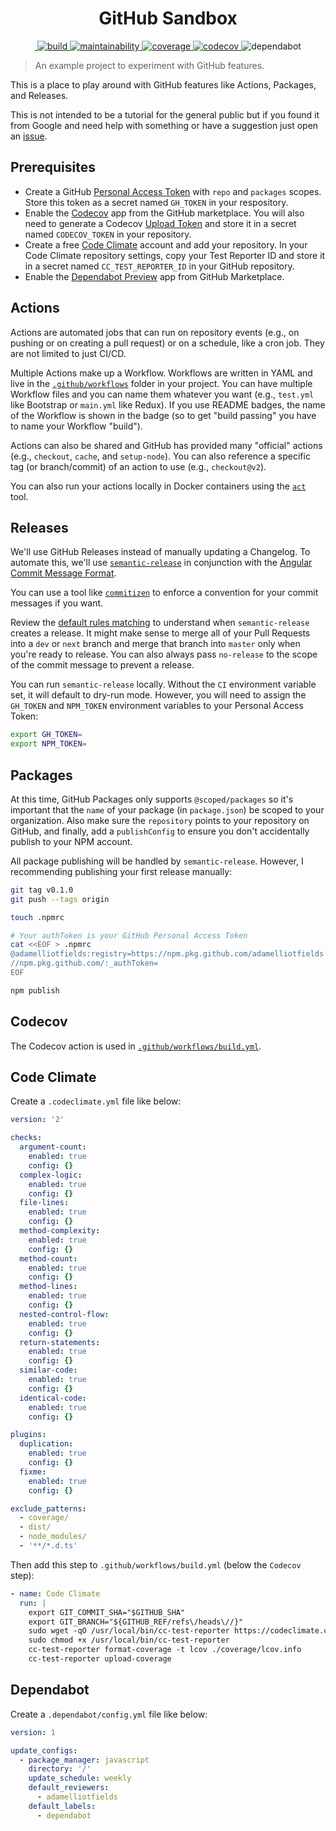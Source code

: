 <h1 align="center">
  GitHub Sandbox
</h1>

<p align="center">
  <a href="https://github.com/adamelliotfields/github-sandbox/releases" target="_blank" rel="noopener noreferrer">
    <img src="https://img.shields.io/github/v/release/adamelliotfields/github-sandbox?logo=github&color=brightgreen" alt="" />
  </a>
  <a href="https://github.com/adamelliotfields/github-sandbox/actions" target="_blank" rel="noopener noreferrer">
    <img src="https://img.shields.io/github/workflow/status/adamelliotfields/github-sandbox/build?logo=github" alt="build">
  </a>
  <a href="https://codeclimate.com/github/adamelliotfields/github-sandbox" target="_blank" rel="noopener noreferrer">
    <img src="https://badgen.net/codeclimate/maintainability/adamelliotfields/github-sandbox?icon=codeclimate&label=maintainability" alt="maintainability">
  </a>
  <a href="https://codeclimate.com/github/adamelliotfields/github-sandbox" target="_blank" rel="noopener noreferrer">
    <img src="https://badgen.net/codeclimate/coverage/adamelliotfields/github-sandbox?icon=codeclimate&label=coverage" alt="coverage">
  </a>
  <a href="https://codecov.io/gh/adamelliotfields/github-sandbox" target="_blank" rel="noopener noreferrer">
    <img src="https://badgen.net/codecov/c/github/adamelliotfields/github-sandbox?icon=codecov&label=codecov" alt="codecov" />
  </a>
  <img src="https://badgen.net/dependabot/adamelliotfields/github-sandbox?icon=dependabot&label=dependabot" alt="dependabot" />
</p>

> An example project to experiment with GitHub features.

This is a place to play around with GitHub features like Actions, Packages, and Releases.

This is not intended to be a tutorial for the general public but if you found it from Google and
need help with something or have a suggestion just open an [issue](https://github.com/adamelliotfields/github-sandbox/issues).

## Prerequisites

- Create a GitHub [Personal Access Token](https://github.com/settings/tokens) with `repo` and
  `packages` scopes. Store this token as a secret named `GH_TOKEN` in your respository.
- Enable the [Codecov](https://github.com/marketplace/codecov) app from the GitHub marketplace. You
  will also need to generate a Codecov [Upload Token](https://docs.codecov.io/docs/frequently-asked-questions#section-where-is-the-repository-upload-token-found)
  and store it in a secret named `CODECOV_TOKEN` in your repository.
- Create a free [Code Climate](https://codeclimate.com/quality/pricing) account and add your
  repository. In your Code Climate repository settings, copy your Test Reporter ID and store it in a
  secret named `CC_TEST_REPORTER_ID` in your GitHub repository.
- Enable the [Dependabot Preview](https://github.com/marketplace/dependabot-preview) app from GitHub
  Marketplace.

## Actions

Actions are automated jobs that can run on repository events (e.g., on pushing or on creating a pull
request) or on a schedule, like a cron job. They are not limited to just CI/CD.

Multiple Actions make up a Workflow. Workflows are written in YAML and live in the [`.github/workflows`](./.github/workflows)
folder in your project. You can have multiple Workflow files and you can name them whatever you want
(e.g., `test.yml` like Bootstrap or `main.yml` like Redux). If you use README badges, the name of
the Workflow is shown in the badge (so to get "build passing" you have to name your Workflow
"build").

Actions can also be shared and GitHub has provided many "official" actions (e.g., `checkout`,
`cache`, and `setup-node`). You can also reference a specific tag (or branch/commit) of an action to
use (e.g., `checkout@v2`).

You can also run your actions locally in Docker containers using the [`act`](https://github.com/nektos/act)
tool.

## Releases

We'll use GitHub Releases instead of manually updating a Changelog. To automate this, we'll use
[`semantic-release`](https://github.com/semantic-release/semantic-release) in conjunction with the
[Angular Commit Message Format](https://github.com/angular/angular.js/blob/master/DEVELOPERS.md#-git-commit-guidelines).

You can use a tool like [`commitizen`](https://github.com/commitizen/cz-cli) to enforce a convention
for your commit messages if you want.

Review the [default rules matching](https://github.com/semantic-release/commit-analyzer/blob/v8.0.1/README.md#default-rules-matching)
to understand when `semantic-release` creates a release. It might make sense to merge all of your
Pull Requests into a `dev` or `next` branch and merge that branch into `master` only when you're
ready to release. You can also always pass `no-release` to the scope of the commit message to
prevent a release.

You can run `semantic-release` locally. Without the `CI` environment variable set, it will default
to dry-run mode. However, you will need to assign the `GH_TOKEN` and `NPM_TOKEN` environment
variables to your Personal Access Token:

```bash
export GH_TOKEN=
export NPM_TOKEN=
```

## Packages

At this time, GitHub Packages only supports `@scoped/packages` so it's important that the `name` of
your package (in `package.json`) be scoped to your organization. Also make sure the `repository`
points to your repository on GitHub, and finally, add a `publishConfig` to ensure you don't
accidentally publish to your NPM account.

All package publishing will be handled by `semantic-release`. However, I recommending publishing
your first release manually:

```bash
git tag v0.1.0
git push --tags origin

touch .npmrc

# Your authToken is your GitHub Personal Access Token
cat <<EOF > .npmrc
@adamelliotfields:registry=https://npm.pkg.github.com/adamelliotfields
//npm.pkg.github.com/:_authToken=
EOF

npm publish
```

## Codecov

The Codecov action is used in [`.github/workflows/build.yml`](./.github/workflows/build.yml).

## Code Climate

Create a `.codeclimate.yml` file like below:

```yaml
version: '2'

checks:
  argument-count:
    enabled: true
    config: {}
  complex-logic:
    enabled: true
    config: {}
  file-lines:
    enabled: true
    config: {}
  method-complexity:
    enabled: true
    config: {}
  method-count:
    enabled: true
    config: {}
  method-lines:
    enabled: true
    config: {}
  nested-control-flow:
    enabled: true
    config: {}
  return-statements:
    enabled: true
    config: {}
  similar-code:
    enabled: true
    config: {}
  identical-code:
    enabled: true
    config: {}

plugins:
  duplication:
    enabled: true
    config: {}
  fixme:
    enabled: true
    config: {}

exclude_patterns:
  - coverage/
  - dist/
  - node_modules/
  - '**/*.d.ts'
```

Then add this step to `.github/workflows/build.yml` (below the `Codecov` step):

```yaml
- name: Code Climate
  run: |
    export GIT_COMMIT_SHA="$GITHUB_SHA"
    export GIT_BRANCH="${GITHUB_REF/refs\/heads\//}"
    sudo wget -qO /usr/local/bin/cc-test-reporter https://codeclimate.com/downloads/test-reporter/test-reporter-latest-linux-amd64
    sudo chmod +x /usr/local/bin/cc-test-reporter
    cc-test-reporter format-coverage -t lcov ./coverage/lcov.info
    cc-test-reporter upload-coverage
```

## Dependabot

Create a `.dependabot/config.yml` file like below:

```yaml
version: 1

update_configs:
  - package_manager: javascript
    directory: '/'
    update_schedule: weekly
    default_reviewers:
      - adamelliotfields
    default_labels:
      - dependabot
```
